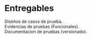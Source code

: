 # Entregables
Diseños de casos de prueba. <br/>
Evidencias de pruebas (Funcionales).<br/>
Documentacion de pruebas (versionado).<br/>

